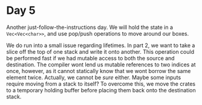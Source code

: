 # Day 5

Another just-follow-the-instructions day.
We will hold the state in a `Vec<Vec<char>>`,
and use pop/push operations to move around our boxes.

We do run into a small issue regarding lifetimes.
In part 2, we want to take a slice off the top of one stack and write it onto another.
This operation could be performed fast if we had mutable access to both the source and destination.
The compiler wont lend us mutable references to two indices at once, however,
as it cannot statically know that we wont borrow the same element twice.
Actually, we cannot be _sure_ either.
Maybe some inputs require moving from a stack to itself?
To overcome this,
we move the crates to a temporary holding buffer
before placing them back onto the destination stack.
